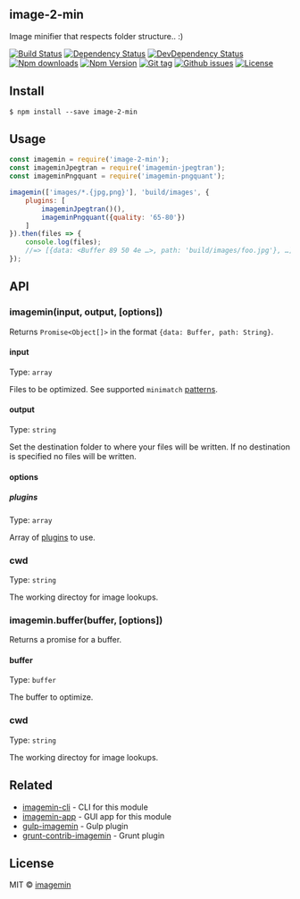 ## image-2-min

Image minifier that respects folder structure.. :)

[![Build Status](https://travis-ci.org/stfsy/node-image-2-min.svg)](https://travis-ci.org/stfsy/node-image-2-min)
[![Dependency Status](https://img.shields.io/david/stfsy/image-2-min.svg)](https://github.com/stfsy/node-image-2-min/blob/master/package.json)
[![DevDependency Status](https://img.shields.io/david/dev/stfsy/image-2-min.svg)](https://github.com/stfsy/node-image-2-min/blob/master/package.json)
[![Npm downloads](https://img.shields.io/npm/dm/image-2-min.svg)](https://www.npmjs.com/package/node-image-2-min)
[![Npm Version](https://img.shields.io/npm/v/image-2-min.svg)](https://www.npmjs.com/package/node-image-2-min)
[![Git tag](https://img.shields.io/github/tag/stfsy/node-image-2-min.svg)](https://github.com/stfsy/node-image-2-min/releases)
[![Github issues](https://img.shields.io/github/issues/stfsy/node-image-2-min.svg)](https://github.com/stfsy/node-image-2-min/issues)
[![License](https://img.shields.io/npm/l/image-2-min.svg)](https://github.com/stfsy/node-image-2-min/blob/master/LICENSE)

## Install

```
$ npm install --save image-2-min
```


## Usage

```js
const imagemin = require('image-2-min');
const imageminJpegtran = require('imagemin-jpegtran');
const imageminPngquant = require('imagemin-pngquant');

imagemin(['images/*.{jpg,png}'], 'build/images', {
	plugins: [
		imageminJpegtran()(),
		imageminPngquant({quality: '65-80'})
	]
}).then(files => {
	console.log(files);
	//=> [{data: <Buffer 89 50 4e …>, path: 'build/images/foo.jpg'}, …]
});
```


## API

### imagemin(input, output, [options])

Returns `Promise<Object[]>` in the format `{data: Buffer, path: String}`.

#### input

Type: `array`

Files to be optimized. See supported `minimatch` [patterns](https://github.com/isaacs/minimatch#usage).

#### output

Type: `string`

Set the destination folder to where your files will be written. If no destination is specified no files will be written.

#### options

##### plugins

Type: `array`

Array of [plugins](https://www.npmjs.com/browse/keyword/imageminplugin) to use.

### cwd

Type: `string`

The working directoy for image lookups.

### imagemin.buffer(buffer, [options])

Returns a promise for a buffer.

#### buffer

Type: `buffer`

The buffer to optimize.

### cwd

Type: `string`

The working directoy for image lookups.

## Related

- [imagemin-cli](https://github.com/imagemin/imagemin-cli) - CLI for this module
- [imagemin-app](https://github.com/imagemin/imagemin-app) - GUI app for this module
- [gulp-imagemin](https://github.com/sindresorhus/gulp-imagemin) - Gulp plugin
- [grunt-contrib-imagemin](https://github.com/gruntjs/grunt-contrib-imagemin) - Grunt plugin


## License

MIT © [imagemin](https://github.com/imagemin)
